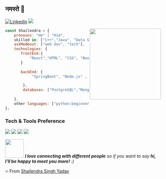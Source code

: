 ## नमस्ते 🙏
[![Linkedin](https://img.shields.io/badge/-LinkedIn-222222?style=flat-square&logo=Linkedin&logoColor=white&link=https://www.linkedin.com/in/shailendra-yadav-74a009161/)](https://www.linkedin.com/in/shailendra-yadav-74a009161/)
[![](https://img.shields.io/badge/Leetcode-Shailendra__NIT-orange)](https://leetcode.com/Shailendra_NIT/)



<img align='right' src="https://media.giphy.com/media/M9gbBd9nbDrOTu1Mqx/giphy.gif" width="230">


```javascript
const Shailendra = {
    pronouns: "He" | "Him",
    skilled in: ["C++","Java", "Data Structures","Algorithms"],
    askMeAbout: ["web dev", "tech"],
    technologies: {
       frontEnd:{
           "React","HTML", "CSS", "Bootstrap", "JQuery", "JavaScript"
       }
       
       backEnd: {
            "SpringBoot", "Node.js" , "Express.js"

        },
        databases: ["PostgreSQL","MongoDB", "MySql"],
        
    },
    other languages: ["python:beginner level"]
};
```
### Tech & Tools Preference

<img src="http://img.shields.io/badge/-Git-F1502F?style=flat&logo=git&logoColor=FFFFFF"> <img src="http://img.shields.io/badge/-Github-000000?style=flat&logo=github&logoColor=FFFFFF"> <img src="http://img.shields.io/badge/-VS%20Code-007ACC?style=flat&logo=visual%20studio%20code&logoColor=white"> <img src="http://img.shields.io/badge/-Heroku-430098?style=flat&logo=heroku&logoColor=white">


<img src="https://media.giphy.com/media/LnQjpWaON8nhr21vNW/giphy.gif" width="60"> <em><b>I love connecting with different people</b> so if you want to say <b>hi, I'll be happy to meet you more!</b> :)</em>

⭐️ From [Shailendra Singh Yadav](https://github.com/shailendraNIT)
